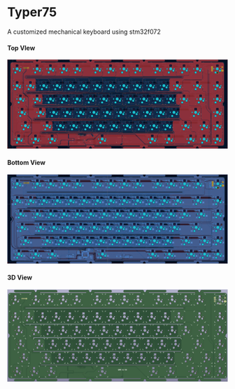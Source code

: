 # Typer75
A customized mechanical keyboard using stm32f072

#### Top VIew

![top](./imgs/top.png)



#### Bottom View

![bottom](./imgs/bottom.png)

#### 3D View

![3d-view](./imgs/3d-view.png)